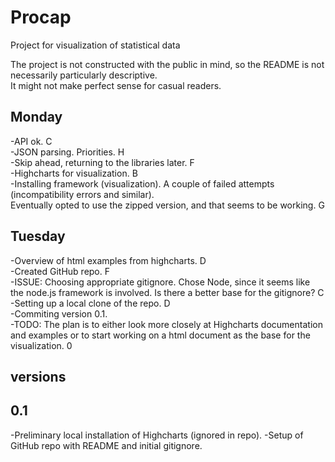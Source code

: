 # Procap
Project for visualization of statistical data

The project is not constructed with the public in mind, so the README is not necessarily particularly descriptive. <br>
It might not make perfect sense for casual readers. <br>

Monday
------

-API ok. C <br>
-JSON parsing. Priorities. H <br>
-Skip ahead, returning to the libraries later. F <br>
-Highcharts for visualization. B <br>
-Installing framework (visualization). A couple of failed attempts (incompatibility errors and similar). <br>
Eventually opted to use the zipped version, and that seems to be working. G <br>

Tuesday
-------

-Overview of html examples from highcharts. D <br>
-Created GitHub repo. F <br>
-ISSUE: Choosing appropriate gitignore. Chose Node, since it seems like the node.js framework is involved. Is there a better base for the gitignore? C <br>
-Setting up a local clone of the repo.  D <br>
-Commiting version 0.1. <br>
-TODO: The plan is to either look more closely at Highcharts documentation and examples or to start working on a html document as the base for the visualization. 0 <br>

versions
--------

0.1
---

-Preliminary local installation of Highcharts (ignored in repo).
-Setup of GitHub repo with README and initial gitignore.
